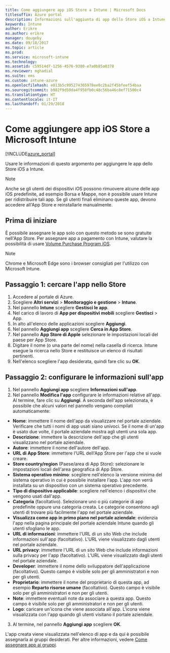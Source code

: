 ```yaml
---
title: Come aggiungere app iOS Store a Intune | Microsoft Docs
titlesuffix: Azure portal
description: Informazioni sull'aggiunta di app dello Store iOS a Intune."
keywords: Intune
author: Erikre
ms.author: erikre
manager: dougeby
ms.date: 09/18/2017
ms.topic: article
ms.prod: 
ms.service: microsoft-intune
ms.technology: 
ms.assetid: c59514d7-1256-4576-9380-e7a0b85a0378
ms.reviewer: mghadial
ms.suite: ems
ms.custom: intune-azure
ms.openlocfilehash: e013b5c995274365978ee0c2ba2f45bfeef54baa
ms.sourcegitcommit: b982f9d50da4f958fb0c48c56ba46c8ef71500c4
ms.translationtype: HT
ms.contentlocale: it-IT
ms.lasthandoff: 01/29/2018
---
```

# <a name="how-to-add-ios-store-apps-to-microsoft-intune"></a>Come aggiungere app iOS Store a Microsoft Intune

[!INCLUDE[azure_portal](./includes/azure_portal.md)]


Usare le informazioni di questo argomento per aggiungere le app dello Store iOS a Intune.

>[!NOTE]
>Anche se gli utenti dei dispositivi iOS possono rimuovere alcune delle app iOS predefinite, ad esempio Borsa e Mappe, non è possibile usare Intune per ridistribuire tali app. Se gli utenti finali eliminano queste app, devono accedere all'App Store e reinstallarle manualmente.

## <a name="before-you-start"></a>Prima di iniziare

È possibile assegnare le app solo con questo metodo se sono gratuite nell'App Store. Per assegnare app a pagamento con Intune, valutare la possibilità di usare [Volume Purchase Program iOS](vpp-apps-ios.md).

>[!NOTE]
>Chrome e Microsoft Edge sono i browser consigliati per l'utilizzo con Microsoft Intune.

## <a name="step-1---search-for-the-app-in-the-store"></a>Passaggio 1: cercare l'app nello Store

1. Accedere al portale di Azure.
2. Scegliere **Altri servizi** > **Monitoraggio e gestione** > **Intune**.
3. Nel pannello **Intune** scegliere **Gestisci le app**.
4. Nel carico di lavoro di **App per dispositivi mobili** scegliere **Gestisci** > App.
5. In alto all'elenco delle applicazioni scegliere **Aggiungi**.
6. Nel pannello **Aggiungi app** scegliere **Cerca in App Store**.
7. Nel pannello **App Store di Apple** selezionare le impostazioni locali del paese per App Store.
8. Digitare il nome (o una parte del nome) nella casella di ricerca. Intune esegue la ricerca nello Store e restituisce un elenco di risultati pertinenti.
9. Nell'elenco scegliere l'app desiderata, quindi fare clic su **OK**.

## <a name="step-2---configure-app-information"></a>Passaggio 2: configurare le informazioni sull'app

1. Nel pannello **Aggiungi app** scegliere **Informazioni sull'app**.
2. Nel pannello **Modifica l'app** configurare le informazioni relative all'app. Al termine, fare clic su **Aggiungi**. A seconda dell'app selezionata, è possibile che alcuni valori nel pannello vengano compilati automaticamente:
- **Nome**: immettere il nome dell'app da visualizzare nel portale aziendale. Verificare che tutti i nomi di app usati siano univoci. Se il nome di un'app è usato due volte, il portale aziendale mostra agli utenti una sola app.
- **Descrizione**: immettere la descrizione dell'app che gli utenti visualizzano nel portale aziendale.
- **Autore**: immettere il nome dell'autore dell'app.
- **URL di App Store**: immettere l'URL dell'App Store per l'app che si vuole creare.
- **Store country/region** (Paese/area di App Store): selezionare le impostazioni locali dell'area geografica di App Store.
- **Sistema operativo minimo**: scegliere nell'elenco la versione minima del sistema operativo in cui è possibile installare l'app. L'app non verrà installata su un dispositivo con un sistema operativo precedente.
- **Tipo di dispositivo applicabile**: scegliere nell'elenco i dispositivi che vengono usati dall'app.
- **Categoria** (facoltativo). Selezionare uno o più categorie di app predefinite oppure una categoria creata. Le categorie consentono agli utenti di trovare più facilmente l'app nel portale aziendale.
- **Visualizza come app in primo piano nel portale aziendale**: evidenzia l'app nella pagina principale del portale aziendale Intune quando gli utenti sfogliano le app.
- **URL di informazioni**: immettere l'URL di un sito Web che include informazioni sull'app (facoltativo). L'URL viene visualizzato dagli utenti nel portale aziendale.
- **URL privacy**: immettere l'URL di un sito Web che include informazioni sulla privacy per l'app (facoltativo). L'URL viene visualizzato dagli utenti nel portale aziendale.
- **Developer**: immettere il nome dello sviluppatore dell'applicazione (facoltativo). Questo campo è visibile solo per gli amministratori e non per gli utenti.
- **Proprietario**: immettere il nome del proprietario di questa app, ad esempio **Reparto risorse umane** (facoltativo).  Questo campo è visibile solo per gli amministratori e non per gli utenti.
- **Note**: immettere eventuali note da associare a questa app. Questo campo è visibile solo per gli amministratori e non per gli utenti.
- **Logo**: caricare un'icona che viene associata all'app. L'icona viene visualizzata con l'app quando gli utenti visitano il portale aziendale.
3. Al termine, nel pannello **Aggiungi app** scegliere **OK**.

L'app creata viene visualizzata nell'elenco di app e da qui è possibile assegnarla ai gruppi desiderati. Per altre informazioni, vedere [Come assegnare app ai gruppi](apps-deploy.md).
